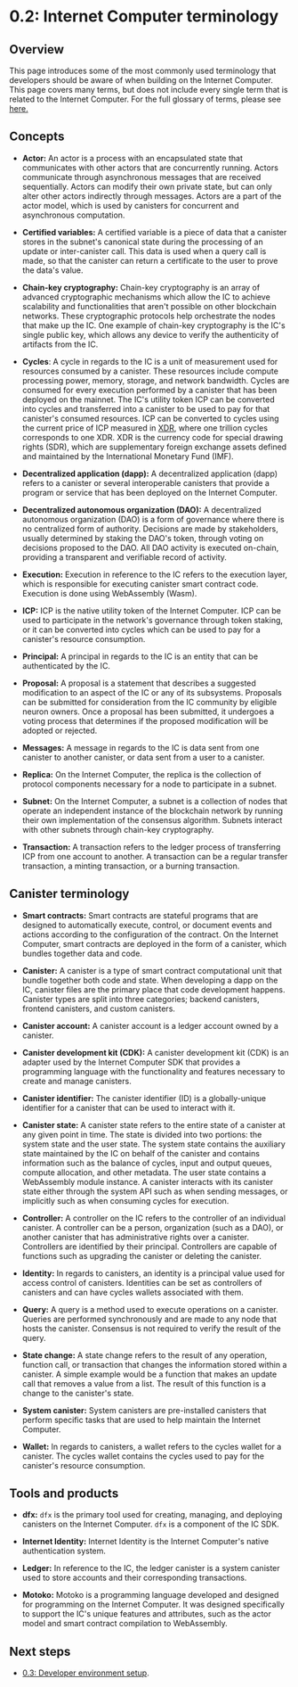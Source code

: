 # 0.2: Internet Computer terminology 

## Overview

This page introduces some of the most commonly used terminology that developers should be aware of when building on the Internet Computer. This page covers many terms, but does not include every single term that is related to the Internet Computer. For the full glossary of terms, please see [here.](/docs/references/glossary.md)

## Concepts 

- **Actor:** An actor is a process with an encapsulated state that communicates with other actors that are concurrently running. Actors communicate through asynchronous messages that are received sequentially. Actors can modify their own private state, but can only alter other actors indirectly through messages.  Actors are a part of the actor model, which is used by canisters for concurrent and asynchronous computation. 

- **Certified variables:** A certified variable is a piece of data that a canister stores in the subnet's canonical state during the processing of an update or inter-canister call. This data is used when a query call is made, so that the canister can return a certificate to the user to prove the data's value. 

- **Chain-key cryptography:** Chain-key cryptography is an array of advanced cryptographic mechanisms which allow the IC to achieve scalability and functionalities that aren't possible on other blockchain networks. These cryptographic protocols help orchestrate the nodes that make up the IC. One example of chain-key cryptography is the IC's single public key, which allows any device to verify the authenticity of artifacts from the IC. 

- **Cycles**: A cycle in regards to the IC is a unit of measurement used for resources consumed by a canister. These resources include compute processing power, memory, storage, and network bandwidth. Cycles are consumed for every execution performed by a canister that has been deployed on the mainnet. The IC's utility token ICP can be converted into cycles and transferred into a canister to be used to pay for that canister's consumed resources. ICP can be converted to cycles using the current price of ICP measured in [XDR](https://internetcomputer.org/docs/current/references/glossary#xdr), where one trillion cycles corresponds to one XDR. XDR is the currency code for special drawing rights (SDR), which are supplementary foreign exchange assets defined and maintained by the International Monetary Fund (IMF).

- **Decentralized application (dapp):** A decentralized application (dapp) refers to a canister or several interoperable canisters that provide a program or service that has been deployed on the Internet Computer. 

- **Decentralized autonomous organization (DAO):** A decentralized autonomous organization (DAO) is a form of governance where there is no centralized form of authority. Decisions are made by stakeholders, usually determined by staking the DAO's token, through voting on decisions proposed to the DAO. All DAO activity is executed on-chain, providing a transparent and verifiable record of activity. 

- **Execution:** Execution in reference to the IC refers to the execution layer, which is responsible for executing canister smart contract code. Execution is done using WebAssembly (Wasm). 

- **ICP:** ICP is the native utility token of the Internet Computer. ICP can be used to participate in the network's governance through token staking, or it can be converted into cycles which can be used to pay for a canister's resource consumption. 

- **Principal:** A principal in regards to the IC is an entity that can be authenticated by the IC. 

- **Proposal:** A proposal is a statement that describes a suggested modification to an aspect of the IC or any of its subsystems. Proposals can be submitted for consideration from the IC community by eligible neuron owners. Once a proposal has been submitted, it undergoes a voting process that determines if the proposed modification will be adopted or rejected. 

- **Messages:** A message in regards to the IC is data sent from one canister to another canister, or data sent from a user to a canister. 

- **Replica:** On the Internet Computer, the replica is the collection of protocol components necessary for a node to participate in a subnet. 

- **Subnet:** On the Internet Computer, a subnet is a collection of nodes that operate an independent instance of the blockchain network by running their own implementation of the consensus algorithm. Subnets interact with other subnets through chain-key cryptography. 

- **Transaction:** A transaction refers to the ledger process of transferring ICP from one account to another. A transaction can be a regular transfer transaction, a minting transaction, or a burning transaction. 


## Canister terminology

- **Smart contracts:** Smart contracts are stateful programs that are designed to automatically execute, control, or document events and actions according to the configuration of the contract. On the Internet Computer, smart contracts are deployed in the form of a canister, which bundles together data and code. 

- **Canister:** A canister is a type of smart contract computational unit that bundle together both code and state. When developing a dapp on the IC, canister files are the primary place that code development happens. Canister types are split into three categories; backend canisters, frontend canisters, and custom canisters.

- **Canister account:** A canister account is a ledger account owned by a canister. 

- **Canister development kit (CDK):** A canister development kit (CDK) is an adapter used by the Internet Computer SDK that provides a programming language with the functionality and features necessary to create and manage canisters.

- **Canister identifier:** The canister identifier (ID) is a globally-unique identifier for a canister that can be used to interact with it.

- **Canister state:** A canister state refers to the entire state of a canister at any given point in time. The state is divided into two portions: the system state and the user state. The system state contains the auxiliary state maintained by the IC on behalf of the canister and contains information such as the balance of cycles, input and output queues, compute allocation, and other metadata. The user state contains a WebAssembly module instance. A canister interacts with its canister state either through the system API such as when sending messages, or implicitly such as when consuming cycles for execution. 

- **Controller:** A controller on the IC refers to the controller of an individual canister. A controller can be a person, organization (such as a DAO), or another canister that has administrative rights over a canister. Controllers are identified by their principal. Controllers are capable of functions such as upgrading the canister or deleting the canister. 

- **Identity:** In regards to canisters, an identity is a principal value used for access control of canisters. Identities can be set as controllers of canisters and can have cycles wallets associated with them. 

- **Query:** A query is a method used to execute operations on a canister. Queries are performed synchronously and are made to any node that hosts the canister. Consensus is not required to verify the result of the query. 

- **State change:** A state change refers to the result of any operation, function call, or transaction that changes the information stored within a canister. A simple example would be a function that makes an update call that removes a value from a list. The result of this function is a change to the canister's state. 

- **System canister:** System canisters are pre-installed canisters that perform specific tasks that are used to help maintain the Internet Computer. 

- **Wallet:** In regards to canisters, a wallet refers to the cycles wallet for a canister. The cycles wallet contains the cycles used to pay for the canister's resource consumption. 

## Tools and products 

- **dfx:** `dfx` is the primary tool used for creating, managing, and deploying canisters on the Internet Computer. `dfx` is a component of the IC SDK. 

- **Internet Identity:** Internet Identity is the Internet Computer's native authentication system. 

- **Ledger:** In reference to the IC, the ledger canister is a system canister used to store accounts and their corresponding transactions. 

- **Motoko:** Motoko is a programming language developed and designed for programming on the Internet Computer. It was designed specifically to support the IC's unique features and attributes, such as the actor model and smart contract compilation to WebAssembly. 

## Next steps

- [0.3: Developer environment setup](03-dev-env.md).
